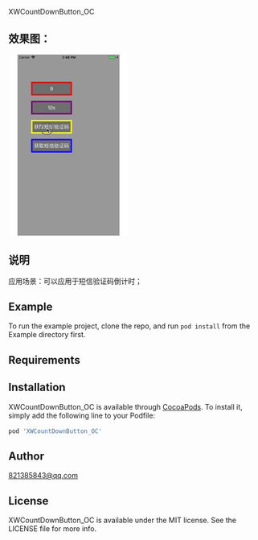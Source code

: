 XWCountDownButton_OC

## 效果图：



![输入图片说明](https://github.com/821385843/XWCountDownButtonDemo/blob/master/img.gif "在这里输入图片标题")


## 说明
应用场景：可以应用于短信验证码倒计时；

## Example

To run the example project, clone the repo, and run `pod install` from the Example directory first.

## Requirements

## Installation

XWCountDownButton_OC is available through [CocoaPods](https://cocoapods.org). To install
it, simply add the following line to your Podfile:

```ruby
pod 'XWCountDownButton_OC'
```

## Author

821385843@qq.com

## License

XWCountDownButton_OC is available under the MIT license. See the LICENSE file for more info.
